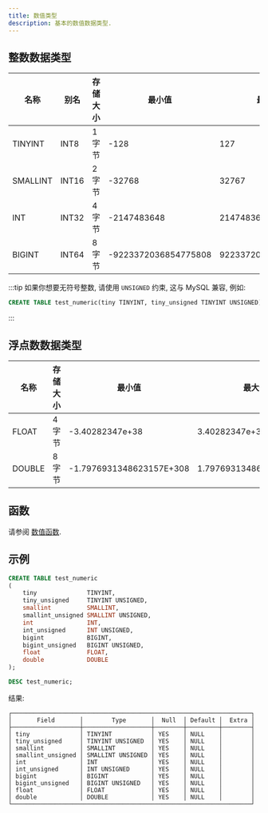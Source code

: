 ```yaml
---
title: 数值类型
description: 基本的数值数据类型. 
---
```


## 整数数据类型

| 名称     | 别名  | 存储大小 | 最小值               | 最大值              |
| -------- | ----- | -------- | -------------------- | ------------------- |
| TINYINT  | INT8  | 1 字节   | -128                 | 127                 |
| SMALLINT | INT16 | 2 字节   | -32768               | 32767               |
| INT      | INT32 | 4 字节   | -2147483648          | 2147483647          |
| BIGINT   | INT64 | 8 字节   | -9223372036854775808 | 9223372036854775807 |

:::tip
如果你想要无符号整数, 请使用 `UNSIGNED` 约束, 这与 MySQL 兼容, 例如: 

```sql
CREATE TABLE test_numeric(tiny TINYINT, tiny_unsigned TINYINT UNSIGNED)
```

:::

## 浮点数数据类型

| 名称   | 存储大小 | 最小值                   | 最大值                  |
| ------ | -------- | ------------------------ | ----------------------- |
| FLOAT  | 4 字节   | -3.40282347e+38          | 3.40282347e+38          |
| DOUBLE | 8 字节   | -1.7976931348623157E+308 | 1.7976931348623157E+308 |

## 函数

请参阅 [数值函数](/sql/sql-functions/numeric-functions). 

## 示例

```sql
CREATE TABLE test_numeric
(
    tiny              TINYINT, 
    tiny_unsigned     TINYINT UNSIGNED, 
    smallint          SMALLINT, 
    smallint_unsigned SMALLINT UNSIGNED, 
    int               INT, 
    int_unsigned      INT UNSIGNED, 
    bigint            BIGINT, 
    bigint_unsigned   BIGINT UNSIGNED, 
    float             FLOAT, 
    double            DOUBLE
);
```

```sql
DESC test_numeric;
```

结果: 

```
┌───────────────────────────────────────────────────────────────────┐
│       Field       │        Type       │  Null  │ Default │  Extra │
├───────────────────┼───────────────────┼────────┼─────────┼────────┤
│ tiny              │ TINYINT           │ YES    │ NULL    │        │
│ tiny_unsigned     │ TINYINT UNSIGNED  │ YES    │ NULL    │        │
│ smallint          │ SMALLINT          │ YES    │ NULL    │        │
│ smallint_unsigned │ SMALLINT UNSIGNED │ YES    │ NULL    │        │
│ int               │ INT               │ YES    │ NULL    │        │
│ int_unsigned      │ INT UNSIGNED      │ YES    │ NULL    │        │
│ bigint            │ BIGINT            │ YES    │ NULL    │        │
│ bigint_unsigned   │ BIGINT UNSIGNED   │ YES    │ NULL    │        │
│ float             │ FLOAT             │ YES    │ NULL    │        │
│ double            │ DOUBLE            │ YES    │ NULL    │        │
└───────────────────────────────────────────────────────────────────┘
```
